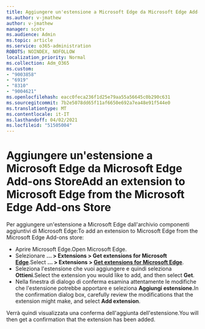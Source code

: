 ```yaml
---
title: Aggiungere un'estensione a Microsoft Edge da Microsoft Edge Add-ons Store
ms.author: v-jmathew
author: v-jmathew
manager: scotv
ms.audience: Admin
ms.topic: article
ms.service: o365-administration
ROBOTS: NOINDEX, NOFOLLOW
localization_priority: Normal
ms.collection: Adm_O365
ms.custom:
- "9003858"
- "6919"
- "8310"
- "9004621"
ms.openlocfilehash: eacc0feca236f1d25e79aa55a56645c0b290c631
ms.sourcegitcommit: 7b2e5078dd65f11af6650e692a7ea48e91f544e0
ms.translationtype: MT
ms.contentlocale: it-IT
ms.lasthandoff: 04/02/2021
ms.locfileid: "51505004"
---
```

# <a name="add-an-extension-to-microsoft-edge-from-the-microsoft-edge-add-ons-store"></a><span data-ttu-id="cb906-102">Aggiungere un'estensione a Microsoft Edge da Microsoft Edge Add-ons Store</span><span class="sxs-lookup"><span data-stu-id="cb906-102">Add an extension to Microsoft Edge from the Microsoft Edge Add-ons Store</span></span>

<span data-ttu-id="cb906-103">Per aggiungere un'estensione a Microsoft Edge dall'archivio componenti aggiuntivi di Microsoft Edge:</span><span class="sxs-lookup"><span data-stu-id="cb906-103">To add an extension to Microsoft Edge from the Microsoft Edge Add-ons store:</span></span>

- <span data-ttu-id="cb906-104">Aprire Microsoft Edge.</span><span class="sxs-lookup"><span data-stu-id="cb906-104">Open Microsoft Edge.</span></span>
- <span data-ttu-id="cb906-105">Selezionare **... > Extensions > Get extensions for Microsoft [Edge](https://go.microsoft.com/fwlink/?linkid=2136408)**.</span><span class="sxs-lookup"><span data-stu-id="cb906-105">Select **... > Extensions > [Get extensions for Microsoft Edge](https://go.microsoft.com/fwlink/?linkid=2136408)**.</span></span>
- <span data-ttu-id="cb906-106">Seleziona l'estensione che vuoi aggiungere e quindi seleziona **Ottieni**.</span><span class="sxs-lookup"><span data-stu-id="cb906-106">Select the extension you would like to add, and then select **Get**.</span></span>
- <span data-ttu-id="cb906-107">Nella finestra di dialogo di conferma esamina attentamente le modifiche che l'estensione potrebbe apportare e seleziona **Aggiungi estensione.**</span><span class="sxs-lookup"><span data-stu-id="cb906-107">In the confirmation dialog box, carefully review the modifications that the extension might make, and select **Add extension**.</span></span>

<span data-ttu-id="cb906-108">Verrà quindi visualizzata una conferma dell'aggiunta dell'estensione.</span><span class="sxs-lookup"><span data-stu-id="cb906-108">You will then get a confirmation that the extension has been added.</span></span>
